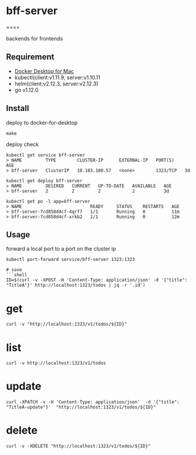 # bff-server

====

backends for frontends

## Requirement

- [Docker Desktop for Mac](https://hub.docker.com/editions/community/docker-ce-desktop-mac)
- kubectl(client:v1.11.9, server:v1.10.11
- helm(client:v2.12.3, server:v2.12.3)
- go v1.12.0

## Install

deploy to docker-for-desktop

```shell
make
```

deploy check

```shell
kubectl get service bff-server
> NAME         TYPE        CLUSTER-IP      EXTERNAL-IP   PORT(S)    AGE
> bff-server   ClusterIP   10.103.180.57   <none>        1323/TCP   3d

kubectl get deploy bff-server
> NAME         DESIRED   CURRENT   UP-TO-DATE   AVAILABLE   AGE
> bff-server   2         2         2            2           3d

kubectl get po -l app=bff-server
> NAME                          READY     STATUS    RESTARTS   AGE
> bff-server-7cd858d4cf-4qrf7   1/1       Running   0          11m
> bff-server-7cd858d4cf-xrkb2   1/1       Running   0          12m
```

## Usage

forward a local port to a port on the cluster ip

```shell
kubectl port-forward service/bff-server 1323:1323
```

````shell
# save
```shell
ID=$(curl -v -XPOST -H 'Content-Type: application/json' -d '{"title": "TitleA"}' http://localhost:1323/todos | jq -r '.id')
````

# get

```shell
curl -v "http://localhost:1323/v1/todos/${ID}"
```

# list

```shell
curl -v http://localhost:1323/v1/todos
```

# update

```shell
curl -XPATCH -v -H 'Content-Type: application/json'  -d '{"title": "TitleA-update"}'  "http://localhost:1323/v1/todos/${ID}"
```

# delete

```shell
curl -v -XDELETE "http://localhost:1323/v1/todos/${ID}"
```
